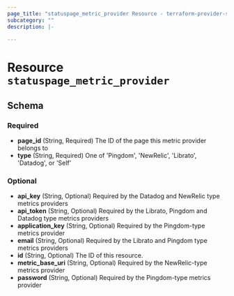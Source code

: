 ```yaml
---
page_title: "statuspage_metric_provider Resource - terraform-provider-statuspage"
subcategory: ""
description: |-
  
---
```


# Resource `statuspage_metric_provider`





## Schema

### Required

- **page_id** (String, Required) The ID of the page this metric provider belongs to
- **type** (String, Required) One of 'Pingdom', 'NewRelic', 'Librato', 'Datadog', or 'Self'

### Optional

- **api_key** (String, Optional) Required by the Datadog and NewRelic type metrics providers
- **api_token** (String, Optional) Required by the Librato, Pingdom and Datadog type metrics providers
- **application_key** (String, Optional) Required by the Pingdom-type metrics provider
- **email** (String, Optional) Required by the Librato and Pingdom type metrics providers
- **id** (String, Optional) The ID of this resource.
- **metric_base_uri** (String, Optional) Required by the NewRelic-type metrics provider
- **password** (String, Optional) Required by the Pingdom-type metrics provider


